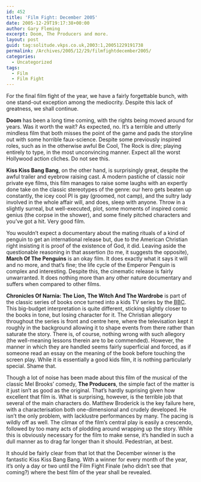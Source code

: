 ```yaml
---
id: 452
title: 'Film Fight: December 2005'
date: 2005-12-29T19:17:38+00:00
author: Gary Fleming
excerpt: Doom, The Producers and more.
layout: post
guid: tag:solitude.vkps.co.uk,2003:1,20051229191738
permalink: /Archives/2005/12/29/filmfightdecember2005/
categories:
  - Uncategorized
tags:
  - Film
  - Film Fight
---
```

For the final film fight of the year, we have a fairly forgettable bunch, with one stand-out exception among the mediocrity. Despite this lack of greatness, we shall continue.

**Doom** has been a long time coming, with the rights being moved around for years. Was it worth the wait? As expected, no. It&#8217;s a terrible and utterly mindless film that both misses the point of the game and pads the storyline out with some horrible faux-science. Despite some previously inspired roles, such as in the otherwise awful Be Cool, The Rock is dire; playing entirely to type, in the most unconvincing manner. Expect all the worst Hollywood action cliches. Do not see this.

**Kiss Kiss Bang Bang**, on the other hand, is surprisingly great, despite the awful trailer and eyebrow raising cast. A modern pastiche of classic noir private eye films, this film manages to raise some laughs with an expertly done take on the classic stereotypes of the genre: our hero gets beaten up constantly, the icey cool PI is gay (groomed, not camp), and the sultry lady involved in the whole affair will, and does, sleep with anyone. Throw in a slightly surreal, but well-executed, plot, some moments of inspired comic genius (the corpse in the shower), and some finely pitched characters and you&#8217;ve got a hit. Very good film.

You wouldn&#8217;t expect a documentary about the mating rituals of a kind of penguin to get an international release but, due to the American Christian right insisting it is proof of the existence of God, it did. Leaving aside the questionable reasoning in that assertion (to me, it suggests the opposite), **March Of The Penguins** is an okay film. It does exactly what it says it will and no more, and that&#8217;s fine; the life cycle of the Emperor Penguin is complex and interesting. Despite this, the cinematic release is fairly unwarranted. It does nothing more than any other nature documentary and suffers when compared to other films.

**Chronicles Of Narnia: The Lion, The Witch And The Wardrobe** is part of the classic series of books once turned into a kids TV series by the <acronym title="British Broadcasting Corporation">BBC</acronym>. This big-budget interpretation is quite different, sticking slightly closer to the books in tone, but losing character for it. The Christian allegory throughout the series is front and centre here, where the televisation kept it roughly in the background allowing it to shape events from there rather than saturate the story. There is, of course, nothing wrong with such allegory (the well-meaning lessons therein are to be commended). However, the manner in which they are handled seems fairly superficial and forced, as if someone read an essay on the meaning of the book before touching the screen play. While it is essentially a good kids film, it is nothing particularly special. Shame that.

Though a lot of noise has been made about this film of the musical of the classic Mel Brooks&#8217; comedy, **The Producers**, the simple fact of the matter is it just isn&#8217;t as good as the original. That&#8217;s hardly suprising given how excellent that film is. What is surprising, however, is the terrible job that several of the main characters do. Matthew Broderick is the key failure here, with a characterisation both one-dimensional and crudely developed. He isn&#8217;t the only problem, with lacklustre performances by many. The pacing is wildly off as well. The climax of the film&#8217;s central play is easily a crescendo, followed by too many acts of plodding around wrapping up the story. While this is obviously necessary for the film to make sense, it&#8217;s handled in such a dull manner as to drag far longer than it should. Pedestrian, at best.

It should be fairly clear from that lot that the December winner is the fantastic Kiss Kiss Bang Bang. With a winner for every month of the year, it&#8217;s only a day or two until the Film Fight Finale (who didn&#8217;t see that coming?) where the best film of the year shall be revealed.